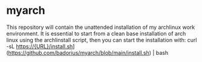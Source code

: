 # myarch
This repository will contain the unattended installation of my archlinux work environment. It is essential to start from a clean base installation of arch linux using the archlinstall script, then you can start the installation with: curl -sL [https://{URL}/install.sh](https://github.com/badorius/myarch/blob/main/install.sh)](https://github.com/badorius/myarch/blob/main/install.sh) | bash
